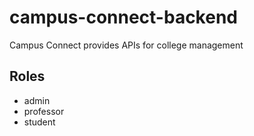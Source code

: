 # campus-connect-backend
Campus Connect provides APIs for college management

## Roles
- admin
- professor
- student